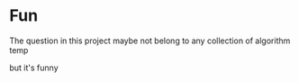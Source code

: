 # Fun

The question in this project maybe not belong to any collection of algorithm temp

but it's funny